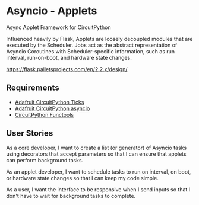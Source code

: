 # Asyncio - Applets
Async Applet Framework for CircuitPython

Influenced heavily by Flask, Applets are loosely decoupled modules
that are executed by the Scheduler. Jobs act as the abstract representation
of Asyncio Coroutines with Scheduler-specific information, such as run interval,
run-on-boot, and hardware state changes.

https://flask.palletsprojects.com/en/2.2.x/design/

## Requirements
- [Adafruit CircuitPython Ticks](https://github.com/adafruit/Adafruit_CircuitPython_Ticks)
- [Adafruit CircuitPython asyncio](https://github.com/adafruit/Adafruit_CircuitPython_asyncio)
- [CircuitPython Functools](https://github.com/tekktrik/CircuitPython_Functools)


## User Stories

As a core developer, I want to create a list (or generator) of Asyncio tasks
using decorators that accept parameters so that I can ensure that applets
can perform background tasks.

As an applet developer, I want to schedule tasks to run on interval, on boot,
or hardware state changes so that I can keep my code simple.

As a user, I want the interface to be responsive when I send inputs so that I
don't have to wait for background tasks to complete.
